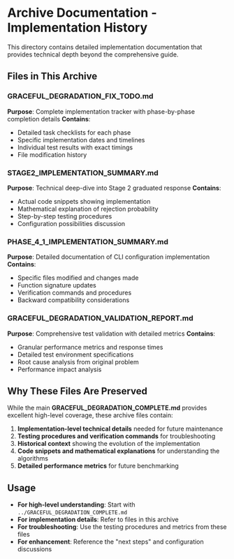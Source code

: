 # Archive Documentation - Implementation History

This directory contains detailed implementation documentation that provides technical depth beyond the comprehensive guide.

## Files in This Archive

### **GRACEFUL_DEGRADATION_FIX_TODO.md**
**Purpose**: Complete implementation tracker with phase-by-phase completion details
**Contains**:
- Detailed task checklists for each phase
- Specific implementation dates and timelines  
- Individual test results with exact timings
- File modification history

### **STAGE2_IMPLEMENTATION_SUMMARY.md** 
**Purpose**: Technical deep-dive into Stage 2 graduated response
**Contains**:
- Actual code snippets showing implementation
- Mathematical explanation of rejection probability
- Step-by-step testing procedures
- Configuration possibilities discussion

### **PHASE_4_1_IMPLEMENTATION_SUMMARY.md**
**Purpose**: Detailed documentation of CLI configuration implementation
**Contains**:
- Specific files modified and changes made
- Function signature updates
- Verification commands and procedures
- Backward compatibility considerations

### **GRACEFUL_DEGRADATION_VALIDATION_REPORT.md**
**Purpose**: Comprehensive test validation with detailed metrics
**Contains**:
- Granular performance metrics and response times
- Detailed test environment specifications
- Root cause analysis from original problem
- Performance impact analysis

## Why These Files Are Preserved

While the main **GRACEFUL_DEGRADATION_COMPLETE.md** provides excellent high-level coverage, these archive files contain:

1. **Implementation-level technical details** needed for future maintenance
2. **Testing procedures and verification commands** for troubleshooting
3. **Historical context** showing the evolution of the implementation
4. **Code snippets and mathematical explanations** for understanding the algorithms
5. **Detailed performance metrics** for future benchmarking

## Usage

- **For high-level understanding**: Start with `../GRACEFUL_DEGRADATION_COMPLETE.md`
- **For implementation details**: Refer to files in this archive
- **For troubleshooting**: Use the testing procedures and metrics from these files
- **For enhancement**: Reference the "next steps" and configuration discussions